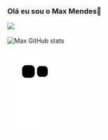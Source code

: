 ### Olá eu sou o Max Mendes🤙
<a href = "mailto:maxksuellsouza2015@gmail.com"><img src="https://img.shields.io/badge/-Gmail-%23333?style=for-the-badge&logo=gmail&logoColor=white" target="_blank"></a>

![Max GitHub stats](https://github-readme-stats.vercel.app/api?username=MaxSMendes&show_icons=true&theme=radical)



![snake gif](https://github.com/MaxSMendes/MaxSmendes/blob/output/github-contribution-grid-snake.svg)
